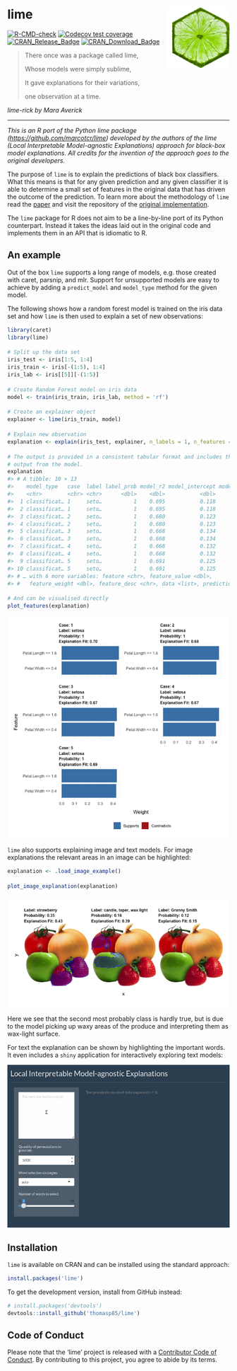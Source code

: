 
<!-- README.md is generated from README.Rmd. Please edit that file -->

# lime <img src="man/figures/logo.png" width="131px" height="140px" align="right" style="padding-left:10px;background-color:white;" />

<!-- badges: start -->

[![R-CMD-check](https://github.com/thomasp85/lime/actions/workflows/R-CMD-check.yaml/badge.svg)](https://github.com/thomasp85/lime/actions/workflows/R-CMD-check.yaml)
[![Codecov test
coverage](https://codecov.io/gh/thomasp85/lime/branch/main/graph/badge.svg)](https://app.codecov.io/gh/thomasp85/lime?branch=main)
[![CRAN_Release_Badge](http://www.r-pkg.org/badges/version-ago/lime)](https://CRAN.R-project.org/package=lime)
[![CRAN_Download_Badge](http://cranlogs.r-pkg.org/badges/lime)](https://CRAN.R-project.org/package=lime)
<!-- badges: end -->

> There once was a package called lime,
>
> Whose models were simply sublime,
>
> It gave explanations for their variations,
>
> one observation at a time.

*lime-rick by Mara Averick*

------------------------------------------------------------------------

*This is an R port of the Python lime package
(<https://github.com/marcotcr/lime>) developed by the authors of the
lime (Local Interpretable Model-agnostic Explanations) approach for
black-box model explanations. All credits for the invention of the
approach goes to the original developers.*

The purpose of `lime` is to explain the predictions of black box
classifiers. What this means is that for any given prediction and any
given classifier it is able to determine a small set of features in the
original data that has driven the outcome of the prediction. To learn
more about the methodology of `lime` read the
[paper](https://arxiv.org/abs/1602.04938) and visit the repository of
the [original implementation](https://github.com/marcotcr/lime).

The `lime` package for R does not aim to be a line-by-line port of its
Python counterpart. Instead it takes the ideas laid out in the original
code and implements them in an API that is idiomatic to R.

## An example

Out of the box `lime` supports a long range of models, e.g. those
created with caret, parsnip, and mlr. Support for unsupported models are
easy to achieve by adding a `predict_model` and `model_type` method for
the given model.

The following shows how a random forest model is trained on the iris
data set and how `lime` is then used to explain a set of new
observations:

``` r
library(caret)
library(lime)

# Split up the data set
iris_test <- iris[1:5, 1:4]
iris_train <- iris[-(1:5), 1:4]
iris_lab <- iris[[5]][-(1:5)]

# Create Random Forest model on iris data
model <- train(iris_train, iris_lab, method = 'rf')

# Create an explainer object
explainer <- lime(iris_train, model)

# Explain new observation
explanation <- explain(iris_test, explainer, n_labels = 1, n_features = 2)

# The output is provided in a consistent tabular format and includes the
# output from the model.
explanation
#> # A tibble: 10 × 13
#>    model_type   case  label label_prob model_r2 model_intercept model_prediction
#>    <chr>        <chr> <chr>      <dbl>    <dbl>           <dbl>            <dbl>
#>  1 classificat… 1     seto…          1    0.695           0.118            0.991
#>  2 classificat… 1     seto…          1    0.695           0.118            0.991
#>  3 classificat… 2     seto…          1    0.680           0.123            0.974
#>  4 classificat… 2     seto…          1    0.680           0.123            0.974
#>  5 classificat… 3     seto…          1    0.668           0.134            0.972
#>  6 classificat… 3     seto…          1    0.668           0.134            0.972
#>  7 classificat… 4     seto…          1    0.668           0.132            0.980
#>  8 classificat… 4     seto…          1    0.668           0.132            0.980
#>  9 classificat… 5     seto…          1    0.691           0.125            0.980
#> 10 classificat… 5     seto…          1    0.691           0.125            0.980
#> # … with 6 more variables: feature <chr>, feature_value <dbl>,
#> #   feature_weight <dbl>, feature_desc <chr>, data <list>, prediction <list>

# And can be visualised directly
plot_features(explanation)
```

![](man/figures/README-unnamed-chunk-2-1.png)<!-- -->

`lime` also supports explaining image and text models. For image
explanations the relevant areas in an image can be highlighted:

``` r
explanation <- .load_image_example()

plot_image_explanation(explanation)
```

![](man/figures/README-unnamed-chunk-3-1.png)<!-- -->

Here we see that the second most probably class is hardly true, but is
due to the model picking up waxy areas of the produce and interpreting
them as wax-light surface.

For text the explanation can be shown by highlighting the important
words. It even includes a `shiny` application for interactively
exploring text models:

![interactive text explainer](man/figures/shine_text_explanations.gif)

## Installation

`lime` is available on CRAN and can be installed using the standard
approach:

``` r
install.packages('lime')
```

To get the development version, install from GitHub instead:

``` r
# install.packages('devtools')
devtools::install_github('thomasp85/lime')
```

## Code of Conduct

Please note that the ‘lime’ project is released with a [Contributor Code
of Conduct](https://lime.data-imaginist.com/CODE_OF_CONDUCT.html). By
contributing to this project, you agree to abide by its terms.
